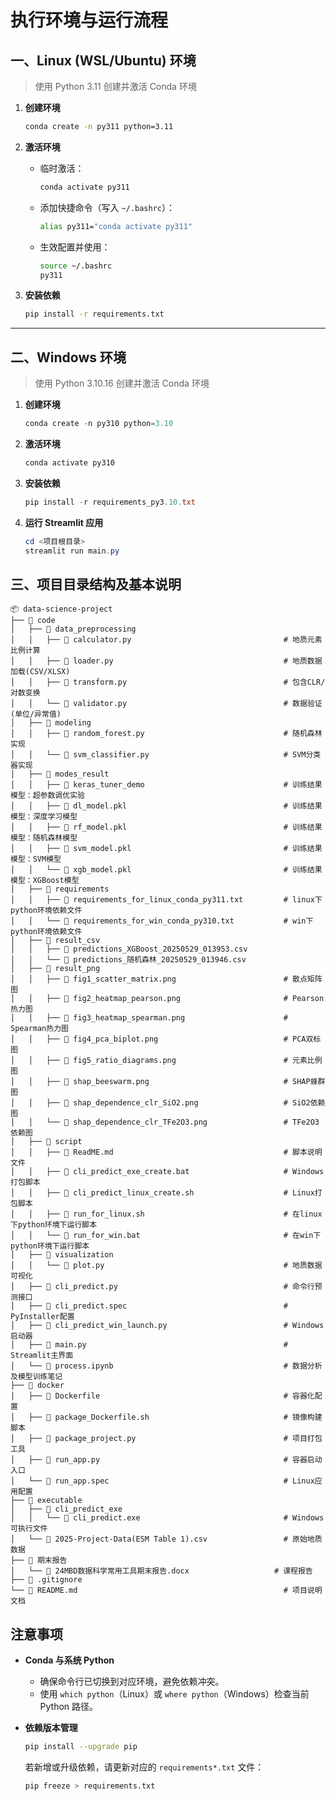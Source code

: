 # 执行环境与运行流程

## 一、Linux (WSL/Ubuntu) 环境

> 使用 Python 3.11 创建并激活 Conda 环境

1. **创建环境**  
   ```bash
   conda create -n py311 python=3.11
   ```

2. **激活环境**  
   - 临时激活：  
     ```bash
     conda activate py311
     ```
   - 添加快捷命令（写入 `~/.bashrc`）：  
     ```bash
     alias py311="conda activate py311"
     ```
   - 生效配置并使用：  
     ```bash
     source ~/.bashrc
     py311
     ```

3. **安装依赖**  
   ```bash
   pip install -r requirements.txt
   ```

---

## 二、Windows 环境

> 使用 Python 3.10.16 创建并激活 Conda 环境

1. **创建环境**  
   ```powershell
   conda create -n py310 python=3.10
   ```

2. **激活环境**  
   ```powershell
   conda activate py310
   ```

3. **安装依赖**  
   ```powershell
   pip install -r requirements_py3.10.txt
   ```

4. **运行 Streamlit 应用**  
   ```powershell
   cd <项目根目录>
   streamlit run main.py
   ```

## 三、项目目录结构及基本说明
```text
📦 data-science-project
├── 📂 code
│   ├── 📂 data_preprocessing
│   │   ├── 📜 calculator.py                                  # 地质元素比例计算
│   │   ├── 📜 loader.py                                      # 地质数据加载(CSV/XLSX)
│   │   ├── 📜 transform.py                                   # 包含CLR/对数变换
│   │   └── 📜 validator.py                                   # 数据验证(单位/异常值)
│   ├── 📂 modeling
│   │   ├── 📜 random_forest.py                               # 随机森林实现
│   │   └── 📜 svm_classifier.py                              # SVM分类器实现
│   ├── 📂 modes_result
│   │   ├── 📂 keras_tuner_demo                               # 训练结果模型：超参数调优实验
│   │   ├── 📜 dl_model.pkl                                   # 训练结果模型：深度学习模型
│   │   ├── 📜 rf_model.pkl                                   # 训练结果模型：随机森林模型  
│   │   ├── 📜 svm_model.pkl                                  # 训练结果模型：SVM模型
│   │   └── 📜 xgb_model.pkl                                  # 训练结果模型：XGBoost模型
│   ├── 📂 requirements
│   │   ├── 📜 requirements_for_linux_conda_py311.txt         # linux下python环境依赖文件
│   │   └── 📜 requirements_for_win_conda_py310.txt           # win下python环境依赖文件
│   ├── 📂 result_csv
│   │   ├── 📜 predictions_XGBoost_20250529_013953.csv
│   │   └── 📜 predictions_随机森林_20250529_013946.csv
│   ├── 📂 result_png
│   │   ├── 📜 fig1_scatter_matrix.png                        # 散点矩阵图
│   │   ├── 📜 fig2_heatmap_pearson.png                       # Pearson热力图
│   │   ├── 📜 fig3_heatmap_spearman.png                      # Spearman热力图
│   │   ├── 📜 fig4_pca_biplot.png                            # PCA双标图
│   │   ├── 📜 fig5_ratio_diagrams.png                        # 元素比例图
│   │   ├── 📜 shap_beeswarm.png                              # SHAP蜂群图
│   │   ├── 📜 shap_dependence_clr_SiO2.png                   # SiO2依赖图
│   │   └── 📜 shap_dependence_clr_TFe2O3.png                 # TFe2O3依赖图
│   ├── 📂 script
│   │   ├── 📜 ReadME.md                                      # 脚本说明文件
│   │   ├── 📜 cli_predict_exe_create.bat                     # Windows打包脚本
│   │   ├── 📜 cli_predict_linux_create.sh                    # Linux打包脚本
│   │   ├── 📜 run_for_linux.sh                               # 在linux下python环境下运行脚本
│   │   └── 📜 run_for_win.bat                                # 在win下python环境下运行脚本
│   ├── 📂 visualization
│   │   └── 📜 plot.py                                        # 地质数据可视化
│   ├── 📜 cli_predict.py                                     # 命令行预测接口
│   ├── 📜 cli_predict.spec                                   # PyInstaller配置
│   ├── 📜 cli_predict_win_launch.py                          # Windows启动器
│   ├── 📜 main.py                                            # Streamlit主界面
│   └── 📜 process.ipynb                                      # 数据分析及模型训练笔记
├── 📂 docker
│   ├── 📜 Dockerfile                                         # 容器化配置
│   ├── 📜 package_Dockerfile.sh                              # 镜像构建脚本
│   ├── 📜 package_project.py                                 # 项目打包工具
│   ├── 📜 run_app.py                                         # 容器启动入口
│   └── 📜 run_app.spec                                       # Linux应用配置
├── 📂 executable
│   ├── 📂 cli_predict_exe
│   │   └── 📜 cli_predict.exe                                # Windows可执行文件
│   └── 📜 2025-Project-Data(ESM Table 1).csv                 # 原始地质数据
├── 📂 期末报告
│   └── 📜 24MBD数据科学常用工具期末报告.docx                   # 课程报告
├── 📜 .gitignore
└── 📜 README.md                                              # 项目说明文档

```

## 注意事项

- **Conda 与系统 Python**  
  - 确保命令行已切换到对应环境，避免依赖冲突。  
  - 使用 `which python`（Linux）或 `where python`（Windows）检查当前 Python 路径。

- **依赖版本管理**  
  ```bash
  pip install --upgrade pip
  ```
  若新增或升级依赖，请更新对应的 `requirements*.txt` 文件：
  ```bash
  pip freeze > requirements.txt
  ```
